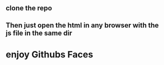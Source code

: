 ## clone the repo

## Then just open the html in any browser with the js file in the same dir

# enjoy Githubs Faces
